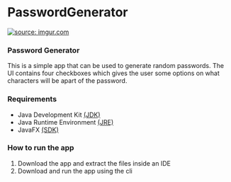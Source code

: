 # PasswordGenerator

<a href="https://imgur.com/cpu1eG1"><img src="https://i.imgur.com/cpu1eG1.gif" title="source: imgur.com" /></a>

### Password Generator
This is a simple app that can be used to generate random passwords. The UI contains four checkboxes which gives the user some options on what characters will be apart of the password.

### Requirements
* Java Development Kit [(JDK)](https://www.oracle.com/technetwork/java/javase/downloads/index.html)
* Java Runtime Environment [(JRE)](https://www.oracle.com/technetwork/java/javase/downloads/jre8-downloads-2133155.html)
* JavaFX [(SDK)](https://docs.oracle.com/javafx/2/installation/jfxpub-installation.htm)

### How to run the app
1. Download the app and extract the files inside an IDE
2. Download and run the app using the cli
